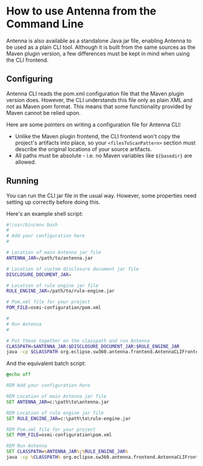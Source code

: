 # How to use Antenna from the Command Line

Antenna is also available as a standalone Java jar file, enabling Antenna to
be used as a plain CLI tool. Although it is built from the same sources 
as the Maven plugin version, a few differences must be kept in mind when 
using the CLI frontend.

## Configuring

Antenna CLI reads the pom.xml configuration file that the Maven plugin 
version does. However, the CLI understands this file only as plain XML 
and not as Maven pom format. This means that some functionality provided 
by Maven cannot be relied upon.

Here are some pointers on writing a configuration file for Antenna CLI:

* Unlike the Maven plugin frontend, the CLI frontend won't copy the 
project's artifacts into place, so your `<filesToScanPattern>` section 
must describe the original locations of your source artifacts.
* All paths must be absolute - i.e. no Maven variables like `${basedir}`
are allowed.

## Running

You can run the CLI jar file in the usual way. However, some properties
need setting up correctly before doing this. 

Here's an example shell script:
  
```sh
#!/usr/bin/env bash
#
# Add your configuration here
#

# Location of main Antenna jar file
ANTENNA_JAR=/path/to/antenna.jar

# Location of custom disclosure document jar file
DISCLOSURE_DOCUMENT_JAR=

# Location of rule engine jar file
RULE_ENGINE_JAR=/path/to/rule-engine.jar

# Pom.xml file for your project
POM_FILE=osmi-configuration/pom.xml

#
# Run Antenna
#

# Put these together on the classpath and run Antenna
CLASSPATH=$ANTENNA_JAR:$DISCLOSURE_DOCUMENT_JAR:$RULE_ENGINE_JAR
java -cp $CLASSPATH org.eclipse.sw360.antenna.frontend.AntennaCLIFrontend $POM_FILE
```

And the equivalent batch script:

```bat
@echo off

REM Add your configuration here

REM Location of main Antenna jar file
SET ANTENNA_JAR=c:\path\to\antenna.jar

REM Location of rule engine jar file
SET RULE_ENGINE_JAR=c:\path\to\rule-engine.jar

REM Pom.xml file for your project
SET POM_FILE=osmi-configuration\pom.xml

REM Run Antenna
SET CLASSPATH=%ANTENNA_JAR%;%RULE_ENGINE_JAR%
java -cp %CLASSPATH% org.eclipse.sw360.antenna.frontend.AntennaCLIFrontend %POM_FILE%
```
